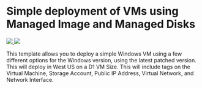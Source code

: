 # Simple deployment of VMs using Managed Image and Managed Disks

<a href="https://portal.azure.com/#create/Microsoft.Template/uri/https://github.com/JustinBacaAIS/azure-quickstart-templates/blob/101-vm-with-managed-osdisk-datadisk/101-vm-with-managed-osdisk-datadisk/azuredeploy.json" target="_blank">
    <img src="http://azuredeploy.net/deploybutton.png"/>
</a>
<a href="http://armviz.io/#/?load=https://github.com/JustinBacaAIS/azure-quickstart-templates/blob/101-vm-with-managed-osdisk-datadisk/101-vm-with-managed-osdisk-datadisk/azuredeploy.json" target="_blank">
    <img src="http://armviz.io/visualizebutton.png"/>
</a>

This template allows you to deploy a simple Windows VM using a few different options for the Windows version, using the latest patched version. This will deploy in West US on a D1 VM Size. This will include tags on the Virtual Machine, Storage Account, Public IP Address, Virtual Network, and Network Interface.